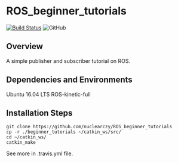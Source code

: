 # ROS_beginner_tutorials

[![Build Status](https://travis-ci.com/nuclearczy/ROS_beginner_tutorials.svg?branch=master)](https://travis-ci.com/nuclearczy/ROS_beginner_tutorials)
![GitHub](https://img.shields.io/github/license/nuclearczy/ROS_beginner_tutorials)

## Overview

A simple publisher and subscriber tutorial on ROS.

## Dependencies and Environments

Ubuntu 16.04 LTS
ROS-kinetic-full

## Installation Steps

```
git clone https://github.com/nuclearczy/ROS_beginner_tutorials
cp -r ./beginner_tutorials ~/catkin_ws/src/
cd ~/catkin_ws/
catkin_make
```
See more in .travis.yml file.

